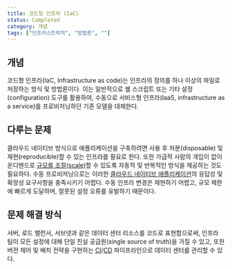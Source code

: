 ```yaml
---
title: 코드형 인프라 (IaC)
status: Completed
category: 개념
tags: ["인프라스트럭처", "방법론", ""]
---
```


## 개념

코드형 인프라(IaC, Infrastructure as code)는 인프라의 정의를 하나 이상의 파일로 저장하는 방식 및 방법론이다.
이는 일반적으로 쉘 스크립트 또는 기타 설정(configuration) 도구를 활용하여, 수동으로 서비스형 인프라(IaaS, infrastructure as a service)를 프로비저닝하던 기존 모델을 대체한다.

## 다루는 문제

클라우드 네이티브 방식으로 애플리케이션을 구축하려면 사용 후 처분(disposable) 및 재현(reproducible)할 수 있는 인프라를 필요로 한다.
또한 가급적 사람의 개입이 없이 온디멘드로 [규모를 조절(scale)](/scalability/)할 수 있도록 자동적 및 반복적인 방식을 제공하는 것도 필요하다.
수동 프로비저닝으로는 이러한 [클라우드 네이티브 애플리케이션](/cloud-native-apps/)의 응답성 및 확장성 요구사항을 충족시키기 어렵다.
수동 인프라 변경은 재현하기 어렵고, 규모 제한에 빠르게 도달하며, 잘못된 설정 오류를 유발하기 때문이다.

## 문제 해결 방식

서버, 로드 밸런서, 서브넷과 같은 데이터 센터 리소스를 코드로 표현함으로써,
인프라 팀이 모든 설정에 대해 단일 진실 공급원(single source of truth)을 가질 수 있고,
또한 버전 제어 및 배치 전략을 구현하는 [CI](/continuous-integration/)/[CD](/continuous-delivery/) 파이프라인으로 데이터 센터를 관리할 수 있다.
